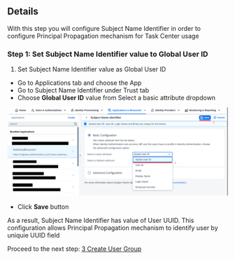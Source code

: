 ## Details

With this step you will configure Subject Name Identifier in order to configure Principal Propagation mechanism for Task Center usage


### Step 1: Set Subject Name Identifier value to Global User ID

1. Set Subject Name Identifier value as Global User ID

- Go to Applications tab and choose the App
- Go to Subject Name Identifier under Trust tab
- Choose **Global User ID** value from Select a basic attribute dropdown

![Configure Subject Name Identifier](./Images/1.1.1.png "Configure Subject Name Identifier")

- Click **Save** button

As a result, Subject Name Identifier has value of User UUID. This configuration allows Principal Propagation mechanism to identify user by uniquie UUID field


Proceed to the next step: [3 Create User Group](https://github.com/Sereg20/Task_Center/blob/master/IAS_config/3%20User%20Group/README.md)